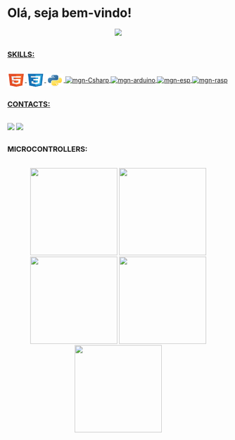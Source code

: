 # Olá, seja bem-vindo!

<div align="center">
  <a href="https://github.com/GabrielMagan">
  <img height="420em"  src="https://github-readme-stats.vercel.app/api/top-langs/?username=GabrielMagan&layout=compact&langs_count=7&theme=midnight-purple"/>
    
##  
</div>
<div style="display: inline_block"><h3>SKILLS:</h3><br>
  <img align="center" alt="mgn-HTML" height="30" width="40" src="https://raw.githubusercontent.com/devicons/devicon/master/icons/html5/html5-original.svg">
  <img align="center" alt="mgn-CSS" height="30" width="40" src="https://raw.githubusercontent.com/devicons/devicon/master/icons/css3/css3-original.svg">
  <img align="center" alt="mgn-Python" height="30" width="40" src="https://raw.githubusercontent.com/devicons/devicon/master/icons/python/python-original.svg">
  <img align="center" alt="mgn-Csharp" height="30" width="40" src="https://cdn.jsdelivr.net/gh/devicons/devicon/icons/cplusplus/cplusplus-original.svg">
  <img align="center" alt="mgn-arduino" height="30" width="40" src="https://cdn.jsdelivr.net/gh/devicons/devicon/icons/arduino/arduino-original.svg">
  <img align="center" alt="mgn-esp" height="30" width="30" src="https://user-images.githubusercontent.com/111460258/208319971-9cf64cd7-a0a3-444a-b9df-cbbfddf92f30.png">
  <img align="center" alt="mgn-rasp" height="30" width="40" src="https://cdn.jsdelivr.net/gh/devicons/devicon/icons/raspberrypi/raspberrypi-original.svg">
 
  ##
  
<div style="display: inline_block"><h3>CONTACTS:</h3><br>
  <a href = "mailto:gabrielmagan2@gmail.com"><img height="30" src="https://img.shields.io/badge/-Gmail-%23333?style=for-the-badge&logo=gmail&logoColor=red" target="_blank"></a>
  <a href="https://www.linkedin.com/in/gabrielmmagan" target="_blank"><img height="30" src="https://img.shields.io/badge/-LinkedIn-%230077B5?style=for-the-badge&logo=linkedin&logoColor=white" target="_blank"></a> 
</div>
  
##
  
<div style="display: inline_block"><h3>MICROCONTROLLERS:</h3><br>
    <div align="center">
  <a href = "https://github.com/GabrielMagan/ESP32"><img height="198" width="198" src="https://user-images.githubusercontent.com/111460258/208544245-a44b86a6-3d17-4233-a7d1-6dcbdda01a09.png"></a>
  <a href="https://github.com/GabrielMagan/Raspberry-Pi-Pico-W" target="_blank"><img height="198" width="198" src="https://user-images.githubusercontent.com/111460258/208544466-33a6fc40-8e13-45b3-82f8-e66168b945b2.png" target="_blank"></a> 
  <a href = "https://github.com/GabrielMagan/DigisPark"><img height="198" width="198" src="https://user-images.githubusercontent.com/111460258/208544859-7b2c90ee-9cae-4887-9537-5ad10103283f.png"></a>
  <a href="https://github.com/GabrielMagan/ESP32-Raspberry" target="_blank"><img height="198" width="198" src="https://user-images.githubusercontent.com/111460258/208544888-df026d11-6b49-474b-ba96-73553a0f0109.png" target="_blank"></a> 
  <a href="https://github.com/GabrielMagan/Arduino" target="_blank"><img height="198" width="198" src="https://user-images.githubusercontent.com/111460258/208555329-e1082ff0-17c6-4a0b-afca-ffa51fb6f786.png" target="_blank"></a> 
  
 
</div>
  
